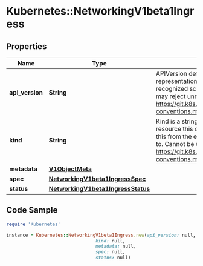 # Kubernetes::NetworkingV1beta1Ingress

## Properties

Name | Type | Description | Notes
------------ | ------------- | ------------- | -------------
**api_version** | **String** | APIVersion defines the versioned schema of this representation of an object. Servers should convert recognized schemas to the latest internal value, and may reject unrecognized values. More info: https://git.k8s.io/community/contributors/devel/api-conventions.md#resources | [optional] 
**kind** | **String** | Kind is a string value representing the REST resource this object represents. Servers may infer this from the endpoint the client submits requests to. Cannot be updated. In CamelCase. More info: https://git.k8s.io/community/contributors/devel/api-conventions.md#types-kinds | [optional] 
**metadata** | [**V1ObjectMeta**](V1ObjectMeta.md) |  | [optional] 
**spec** | [**NetworkingV1beta1IngressSpec**](NetworkingV1beta1IngressSpec.md) |  | [optional] 
**status** | [**NetworkingV1beta1IngressStatus**](NetworkingV1beta1IngressStatus.md) |  | [optional] 

## Code Sample

```ruby
require 'Kubernetes'

instance = Kubernetes::NetworkingV1beta1Ingress.new(api_version: null,
                                 kind: null,
                                 metadata: null,
                                 spec: null,
                                 status: null)
```


